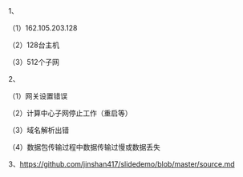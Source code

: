 1、

（1）162.105.203.128

（2）128台主机

（3）512个子网

2、

（1）网关设置错误

（2）计算中心子网停止工作（重启等）

（3）域名解析出错

（4）数据包传输过程中数据传输过慢或数据丢失

3、https://github.com/jinshan417/slidedemo/blob/master/source.md